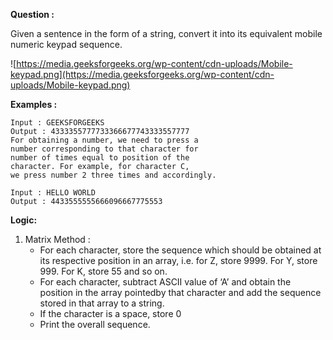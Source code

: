 **Question :**

Given a sentence in the form of a string, convert it into its equivalent mobile numeric keypad sequence.

![https://media.geeksforgeeks.org/wp-content/cdn-uploads/Mobile-keypad.png](https://media.geeksforgeeks.org/wp-content/cdn-uploads/Mobile-keypad.png)

**Examples :**

```
Input : GEEKSFORGEEKS
Output : 4333355777733366677743333557777
For obtaining a number, we need to press a
number corresponding to that character for
number of times equal to position of the
character. For example, for character C,
we press number 2 three times and accordingly.

Input : HELLO WORLD
Output : 4433555555666096667775553
```

**Logic:**

1. Matrix Method :
    - For each character, store the sequence which should be obtained at its respective position in an array, i.e. for Z, store 9999. For Y, store 999. For K, store 55 and so on.
    - For each character, subtract ASCII value of ‘A’ and obtain the position in the array pointedby that character and add the sequence stored in that array to a string.
    - If the character is a space, store 0
    - Print the overall sequence.